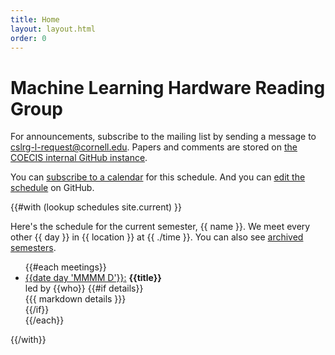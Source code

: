 ```yaml
---
title: Home
layout: layout.html
order: 0
---
```

# Machine Learning Hardware Reading Group

For announcements, subscribe to the mailing list by sending a message to <cslrg-l-request@cornell.edu>.
Papers and comments are stored on [the COECIS internal GitHub instance](https://github.coecis.cornell.edu/csl/mlhwrg).

You can [subscribe to a calendar][ics] for this schedule.
And you can [edit the schedule][edit] on GitHub.

{{#with (lookup schedules site.current) }}

Here's the schedule for the current semester, {{ name }}.
We meet every other {{ day }} in {{ location }} at {{ ./time }}.
You can also see [archived semesters][archive].

<ul>
{{#each meetings}}
    <li>
      <a class="permalink" href="#{{date day 'YYYY-MM-DD'}}"><time id="{{date day 'YYYY-MM-DD'}}" datetime="{{ date day 'YYYY-MM-DD' }}">{{date day 'MMMM D'}}</time>:</a>
      <strong>{{title}}</strong><br>
      led by {{who}}
      {{#if details}}<div>{{{ markdown details }}}</div>{{/if}}
    </li>
{{/each}}
</ul>

{{/with}}

[edit]: https://github.com/cucapra/cslrg/edit/master/src/schedule.yaml
[ics]: calendar.ics
[archive]: archive.html
